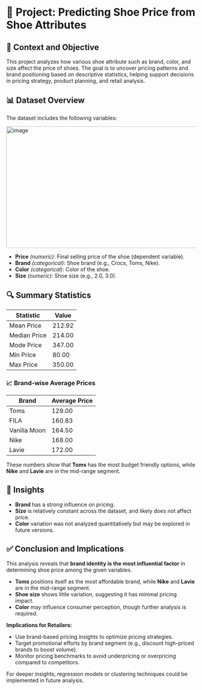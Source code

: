 # 🥿 Project: Predicting Shoe Price from Shoe Attributes

## 📌 Context and Objective  
This project analyzes how various shoe attribute such as brand, color, and size affect the price of shoes. The goal is to uncover pricing patterns and brand positioning based on descriptive statistics, helping support decisions in pricing strategy, product planning, and retail analysis.

## 📊 Dataset Overview  
The dataset includes the following variables:

<img width="544" height="324" alt="image" src="https://github.com/user-attachments/assets/40fbd0d3-c7c7-406d-a8b7-efc826788b07" />

- **Price** *(numeric)*: Final selling price of the shoe (dependent variable).  
- **Brand** *(categorical)*: Shoe brand (e.g., Crocs, Toms, Nike).  
- **Color** *(categorical)*: Color of the shoe.  
- **Size** *(numeric)*: Shoe size (e.g., 2.0, 3.0).  

## 🔍 Summary Statistics  

| Statistic     | Value     |
|---------------|-----------|
| Mean Price    | 212.92    |
| Median Price  | 214.00    |
| Mode Price    | 347.00    |
| Min Price     | 80.00     |
| Max Price     | 350.00    |

### 📈 Brand-wise Average Prices

| Brand         | Average Price |
|---------------|----------------|
| Toms          | 129.00         |
| FILA          | 160.83         |
| Vanilla Moon  | 164.50         |
| Nike          | 168.00         |
| Lavie         | 172.00         |

These numbers show that **Toms** has the most budget friendly options, while **Nike** and **Lavie** are in the mid-range segment.

## 🧠 Insights  

- **Brand** has a strong influence on pricing.  
- **Size** is relatively constant across the dataset, and likely does not affect price.  
- **Color** variation was not analyzed quantitatively but may be explored in future versions.

## ✅ Conclusion and Implications

This analysis reveals that **brand identity is the most influential factor** in determining shoe price among the given variables. 

- **Toms** positions itself as the most affordable brand, while **Nike** and **Lavie** are in the mid-range segment.
- **Shoe size** shows little variation, suggesting it has minimal pricing impact.
- **Color** may influence consumer perception, though further analysis is required.

**Implications for Retailers:**
- Use brand-based pricing insights to optimize pricing strategies.
- Target promotional efforts by brand segment (e.g., discount high-priced brands to boost volume).
- Monitor pricing benchmarks to avoid underpricing or overpricing compared to competitors.

For deeper insights, regression models or clustering techniques could be implemented in future analysis.




